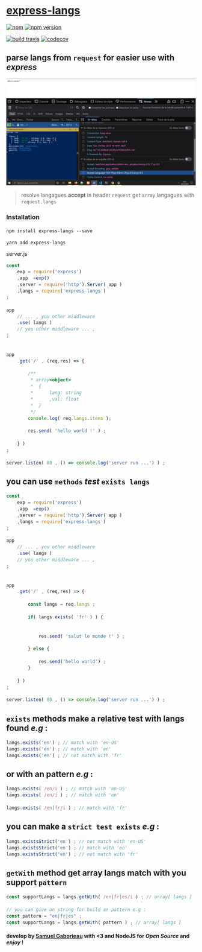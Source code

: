# [express-langs](https://www.npmjs.com/package/express-langs)

[![npm](https://img.shields.io/npm/l/express-langs.svg?style=for-the-badge)](https://www.npmjs.com/package/express-langs)
[![npm version](https://img.shields.io/npm/v/express-langs.svg?style=for-the-badge)](https://www.npmjs.com/package/express-langs)


[![build travis](https://travis-ci.com/Orivoir/express-langs.svg?branch=master)](https://travis-ci.com/Orivoir/express-langs)
[![codecov](https://codecov.io/gh/Orivoir/express-langs/branch/master/graph/badge.svg)](https://codecov.io/gh/Orivoir/express-langs)


## parse langs from `request` for easier use with *express*

![screen shot demo](./screen-demo.png)

> resolve langagues **accept** in header `request` get `array` langagues with `request.langs`

### Installation

```npm install express-langs --save```

```yarn add express-langs```

server.js

```javascript
const
    exp = require('express')
    ,app  =exp()
    ,server = require('http').Server( app )
    ,langs = require('express-langs')
;

app
    // ... , you other middleware
    .use( langs )
    // you other middleware ... ,
;


app
    .get('/' , (req,res) => {

        /**
         * array<object>
         *  {
         *      lang: string
         *      ,val: float
         *  }
         */
        console.log( req.langs.items );

        res.send( 'hello world !' ) ;

    } )
;

server.listen( 80 , () => console.log('server run ...') ) ;

```

## you can use `methods` *test* `exists langs`

```javascript
const
    exp = require('express')
    ,app  =exp()
    ,server = require('http').Server( app )
    ,langs = require('express-langs')
;

app
    // ... , you other middleware
    .use( langs )
    // you other middleware ... ,
;


app
    .get('/' , (req,res) => {

        const langs = req.langs ;

        if( langs.exists( 'fr' ) ) {


            res.send( 'salut le monde !' ) ;

        } else {

            res.send('hello world') ;
        }

    } )
;

server.listen( 80 , () => console.log('server run ...') ) ;

```

## `exists` methods make a relative test with langs found *e.g* :

```javascript
langs.exists('en') ; // match with 'en-US'
langs.exists('en') ; // match with 'en'
langs.exists('en') ; // not match with 'fr'
```

## or with an **pattern** *e.g* :


```javascript
langs.exists( /en/i ) ; // match with 'en-US'
langs.exists( /en/i ) ; // match with 'en'

langs.exists( /en|fr/i ) ; // match with 'fr'
```

## you can make a `strict test exists` *e.g* :

```javascript
langs.existsStrict('en') ; // not match with 'en-US'
langs.existsStrict('en') ; // match with 'en'
langs.existsStrict('en') ; // not match with 'fr'
```

## `getWith` method get array langs match with you support `pattern`

```javascript
const supportLangs = langs.getWith( /en|fr|es/i ) ; // array[ langs ]

// you can give an string for build an pattern e.g :
const pattern = "en|fr|es" ;
const supportLangs = langs.getWith( pattern ) ; // array[ langs ]
```

#### develop by [Samuel Gaborieau]( https://orivoir.github.io/profil-reactjs/ ) with <3 and NodeJS for *Open Source* and *enjoy* !

